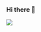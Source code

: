 ### Hi there 👋
                       
<a href="https://github.com/whomity">
  <img align="left" src="https://github-readme-stats.vercel.app/api?username=whomity&theme=dark" />
</a>
